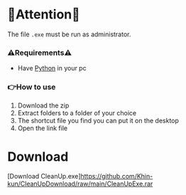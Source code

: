 # 🚨Attention🚨

The file `.exe` must be run as administrator.

### ⚠️Requirements⚠️ <br>
  - Have [Python](https://www.python.org/downloads/) in your pc

### 👉How to use 
1. Download the zip
2. Extract folders to a folder of your choice
3. The shortcut file you find you can put it on the desktop
4. Open the link file

# Download
[Download CleanUp.exe]https://github.com/Khin-kun/CleanUpDownload/raw/main/CleanUpExe.rar

